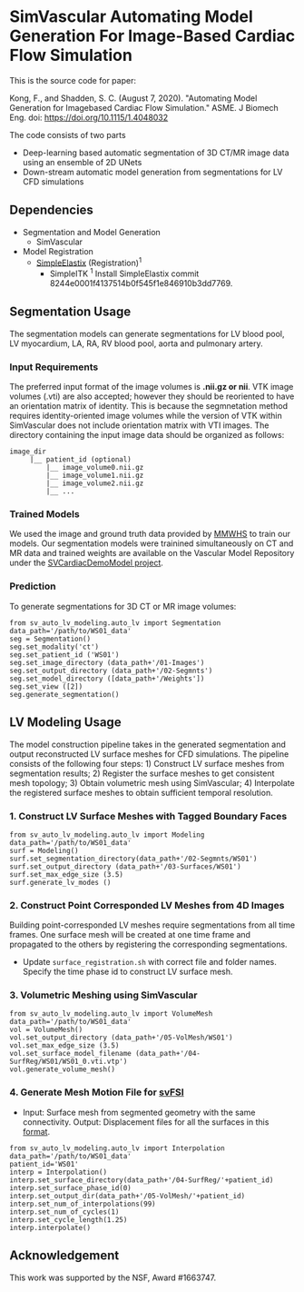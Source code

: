 # SimVascular Automating Model Generation For Image-Based Cardiac Flow Simulation

This is the source code for paper:

Kong, F., and Shadden, S. C. (August 7, 2020). "Automating Model Generation for Imagebased Cardiac Flow Simulation." ASME. J Biomech Eng. doi: https://doi.org/10.1115/1.4048032

The code consists of two parts

* Deep-learning based automatic segmentation of 3D CT/MR image data using an ensemble of 2D UNets
* Down-stream automatic model generation from segmentations for LV CFD simulations 

## Dependencies

* Segmentation and Model Generation
    * SimVascular
* Model Registration
    * [SimpleElastix](https://github.com/SuperElastix/SimpleElastix) (Registration)<sup>1</sup>
       * SimpleITK 
       <sup>1</sup>  Install SimpleElastix commit 8244e0001f4137514b0f545f1e846910b3dd7769.

## Segmentation Usage 

The segmentation models can generate segmentations for LV blood pool, LV myocardium, LA, RA, RV blood pool, aorta and pulmonary artery.
### Input Requirements
The preferred input format of the image volumes is **.nii.gz or nii**. VTK image volumes (.vti) are also accepted; however they should be reoriented to have an orientation matrix of identity. This is because the segmnetation method requires identity-oriented image volumes while the version of VTK within SimVascular does not include orientation matrix with VTI images.
The directory containing the input image data should be organized as follows:
```
image_dir
     |__ patient_id (optional)
         |__ image_volume0.nii.gz
         |__ image_volume1.nii.gz
         |__ image_volume2.nii.gz
         |__ ...
```
### Trained Models
We used the image and ground truth data provided by [MMWHS](http://www.sdspeople.fudan.edu.cn/zhuangxiahai/0/mmwhs/) to train our models. 
Our segmentation models were trainined simultaneously on CT and MR data and trained weights are available on the Vascular Model Repository under the [SVCardiacDemoModel project](https://www.vascularmodel.com/share.html?WU5B).

### Prediction
To generate segmentations for 3D CT or MR image volumes:
```
from sv_auto_lv_modeling.auto_lv import Segmentation
data_path='/path/to/WS01_data'
seg = Segmentation()
seg.set_modality('ct')
seg.set_patient_id ('WS01')
seg.set_image_directory (data_path+'/01-Images')
seg.set_output_directory (data_path+'/02-Segmnts')
seg.set_model_directory ([data_path+'/Weights'])
seg.set_view ([2])
seg.generate_segmentation()
```
## LV Modeling Usage

The model construction pipeline takes in the generated segmentation and output reconstructed LV surface meshes for CFD simulations. The pipeline consists of the following four steps: 1) Construct LV surface meshes from segmentation results; 2) Register the surface meshes to get consistent mesh topology; 3) Obtain volumetric mesh using SimVascular; 4) Interpolate the registered surface meshes to obtain sufficient temporal resolution.

### 1.  Construct LV Surface Meshes with Tagged Boundary Faces
```
from sv_auto_lv_modeling.auto_lv import Modeling
data_path='/path/to/WS01_data'
surf = Modeling()
surf.set_segmentation_directory(data_path+'/02-Segmnts/WS01')
surf.set_output_directory (data_path+'/03-Surfaces/WS01')
surf.set_max_edge_size (3.5)
surf.generate_lv_modes ()
```

### 2.  Construct Point Corresponded LV Meshes from 4D Images
Building point-corresponded LV meshes require segmentations from all time frames. One surface mesh will be created at one time frame and propagated to the others by registering the corresponding segmentations. 
* Update `surface_registration.sh` with correct file and folder names. Specify the time phase id to construct LV surface mesh.

### 3.  Volumetric Meshing using SimVascular 
```
from sv_auto_lv_modeling.auto_lv import VolumeMesh 
data_path='/path/to/WS01_data'
vol = VolumeMesh()
vol.set_output_directory (data_path+'/05-VolMesh/WS01')
vol.set_max_edge_size (3.5)
vol.set_surface_model_filename (data_path+'/04-SurfReg/WS01/WS01_0.vti.vtp')
vol.generate_volume_mesh()
```



### 4.  Generate Mesh Motion File for [svFSI](https://github.com/SimVascular/svFSI)
* Input: Surface mesh from segmented geometry with the same connectivity.
  Output: Displacement files for all the surfaces in this [format](https://simvascular.github.io/docssvFSI.html#app_app_prescribed_wall_motion).

```
from sv_auto_lv_modeling.auto_lv import Interpolation
data_path='/path/to/WS01_data'
patient_id='WS01'
interp = Interpolation()
interp.set_surface_directory(data_path+'/04-SurfReg/'+patient_id)
interp.set_surface_phase_id(0)
interp.set_output_dir(data_path+'/05-VolMesh/'+patient_id)
interp.set_num_of_interpolations(99)
interp.set_num_of_cycles(1)
interp.set_cycle_length(1.25)
interp.interpolate()
```



## Acknowledgement
This work was supported by the NSF, Award #1663747. 

